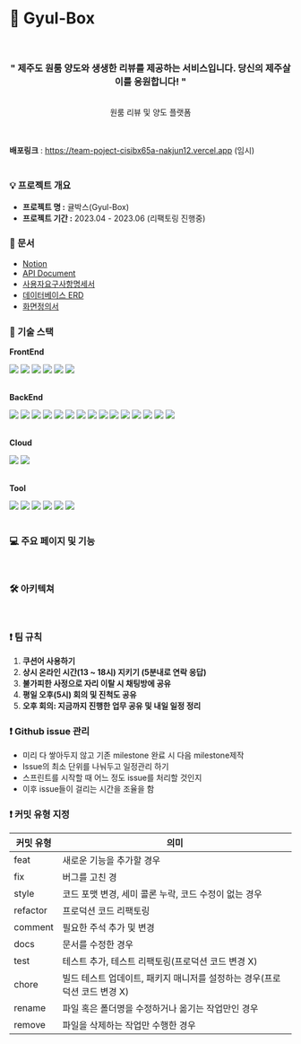 <h1>🍊 Gyul-Box</h1>

<br />

<div align="center"> 
  <h3>" 제주도 원룸 양도와 생생한 리뷰를 제공하는 서비스입니다. 당신의 제주살이를 응원합니다! "</h3><br />
  <div>원룸 리뷰 및 양도 플랫폼</div>
</div>

<br />
<br />

<strong>배포링크</strong> : https://team-poject-cisibx65a-nakjun12.vercel.app
(임시)
<br />
<br />

### 💡 프로젝트 개요

- **프로젝트 명 :** 귤박스(Gyul-Box)
- **프로젝트 기간 :** 2023.04 - 2023.06 (리팩토링 진행중)



### 📎 문서
- [Notion](https://www.notion.so/First-Project-23ccbfa58cad4fa59828e0243529313f)
- [API Document](https://documenter.getpostman.com/view/23682640/2s93Y3w1ff#9f7a8583-bf34-4c88-a442-22a69fb58f4c)
- [사용자요구사항명세서](https://www.notion.so/First-Project-23ccbfa58cad4fa59828e0243529313f?p=5eaa56e9e36143429d1347a9b7821546&pm=s)
- [데이터베이스 ERD](https://www.notion.so/First-Project-23ccbfa58cad4fa59828e0243529313f?p=465faaef72174f4184c08a508e106aac&pm=s)
- [화면정의서](https://www.notion.so/First-Project-23ccbfa58cad4fa59828e0243529313f?p=ff9291eaa5014855ad707ec37d8e086f&pm=s)



### 📖 기술 스택 
**FrontEnd**

<div> 
  <img src="https://img.shields.io/badge/React-61DAFB?style=for-the-badge&logo=React&logoColor=white">
  <img src="https://img.shields.io/badge/TypeScript-007ACC?style=for-the-badge&logo=typescript&logoColor=white"> 
  <img src="https://img.shields.io/badge/Next.js-000000?style=for-the-badge&logo=Next.js&logoColor=white">
  <img src="https://img.shields.io/badge/SCSS-CC6699?style=for-the-badge&logo=Sass&logoColor=white">
  <img src="https://img.shields.io/badge/SWR-000000?style=for-the-badge">
  <img src="https://img.shields.io/badge/Recoil-61DAFB?style=for-the-badge">
</div>

<br />

**BackEnd**
<div>
  <img src="https://img.shields.io/badge/JAVA-007396?style=for-the-badge&logo=java&logoColor=white">
  <img src="https://img.shields.io/badge/Gradle-02303A?style=for-the-badge&logo=Gradle&logoColor=white">
  <img src="https://img.shields.io/badge/MapStruct-007f00?style=for-the-badge&logo=MapStruct&logoColor=white">
  <img src="https://img.shields.io/badge/Spring Boot-6DB33F?style=for-the-badge&logo=Spring Boot&logoColor=white">
  <img src="https://img.shields.io/badge/Spring Data JPA-6DB33F?style=for-the-badge&logo=Spring Data JPA&logoColor=white">
  <img src="https://img.shields.io/badge/QueryDSL-FF7F00?style=for-the-badge&logo=QueryDSL&logoColor=white">
  <img src="https://img.shields.io/badge/JUnit5-25A162?style=for-the-badge&logo=JUnit5&logoColor=white">
  <img src="https://img.shields.io/badge/Mockito-007BFF?style=for-the-badge&logo=Mockito&logoColor=white">
  <img src="https://img.shields.io/badge/Spring Security-6DB33F?style=for-the-badge&logo=Spring Security&logoColor=white">
  <img src="https://img.shields.io/badge/OAuth2.0-FF7F00?style=for-the-badge&logo=OAuth2.0&logoColor=white">
  <img src="https://img.shields.io/badge/WebSocket-00FFFF?style=for-the-badge&logo=WebSocket&logoColor=white">
  <img src="https://img.shields.io/badge/Redis-DC382D?style=for-the-badge&logo=Redis&logoColor=white"> 
  <img src="https://img.shields.io/badge/WebClient-008000?style=for-the-badge&logo=WebClient&logoColor=white">
  <img src="https://img.shields.io/badge/H2-FF69B4?style=for-the-badge&logo=H2&logoColor=white">
  <img src="https://img.shields.io/badge/MySQL-4479A1?style=for-the-badge&logo=MySQL&logoColor=white">
 </div>
 
<br />

**Cloud**
<div>
  <img src="https://img.shields.io/badge/Amazon EC2-FF9900?style=for-the-badge&logo=Amazon EC2&logoColor=white">
  <img src="https://img.shields.io/badge/Amazon RDS-527FFF?style=for-the-badge&logo=Amazon RDS&logoColor=white">
</div>

<br />

**Tool**
<div>
  <img src="https://img.shields.io/badge/Git-F05032?style=for-the-badge&logo=Git&logoColor=white">
  <img src="https://img.shields.io/badge/GitHub-181717?style=for-the-badge&logo=GitHub&logoColor=white">
  <img src="https://img.shields.io/badge/Figma-F24E1E?style=for-the-badge&logo=Figma&logoColor=white">
  <img src="https://img.shields.io/badge/Postman-FF6C37?style=for-the-badge&logo=Postman&logoColor=white">
  <img src="https://img.shields.io/badge/Discord-5865F2?style=for-the-badge&logo=Discord&logoColor=white">
  <img src="https://img.shields.io/badge/Notion-000000?style=for-the-badge&logo=Notion&logoColor=white">
</div>

<br />

### 💻 주요 페이지 및 기능

<!--

### 메인페이지 및 로그인 페이지

<div width="100%">

|메인페이지|회원가입/로그인|
|:-:|:-:|
|<img src=* />|<img src=* />|

</div>



### 회원 정보/내가 쓴 글

<div>

|회원 정보|내가 쓴 글|
|-|-|
|<img src=* />|<img src=* />|

</div>



### 리뷰 관리

<div>

|지도|지도 내부의 리뷰|
|-|-|
|<img src=* />|<img src=*/>|

</div>



<div>

|리뷰 작성|특정 동의 리뷰|특정 건물의 리뷰|
|-|-|-|
|<img src="*"/>|<img src="*" />|<img src="*" />|

</div>



### 양도글 관리

<div>

|양도글 작성|양도글 게시판|양도글 상세|
|-|-|-|
|<img src=* />|<img src=* />|<img src=*>|

</div>



### 채팅

<div>

|채팅방 리스트|채팅방|
|-|-|
|<img src=* />|<img src=* />|

</div>

-->

<br />


### 🛠 아키텍쳐 


<br />

### ❗ 팀 규칙
1. **쿠션어 사용하기**
2. **상시 온라인 시간(13 ~ 18시) 지키기 (5분내로 연락 응답)**
3. **불가피한 사정으로 자리 이탈 시 채팅방에 공유**
4. **평일 오후(5시) 회의 및 진척도 공유**
5. **오후 회의: 지금까지 진행한 업무 공유 및 내일 일정 정리**



<aside>

### ❗ Github issue 관리
- 미리 다 쌓아두지 않고 기존 milestone 완료 시 다음 milestone제작
- Issue의 최소 단위를 나눠두고 일정관리 하기
- 스프린트를 시작할 때 어느 정도 issue를 처리할 것인지
- 이후 issue들이 걸리는 시간을 조율을 함
  
### ❗ 커밋 유형 지정
    
| 커밋 유형 | 의미 |
| --- | --- |
| feat | 새로운 기능을 추가할 경우 |
| fix | 버그를 고친 경 |
| style | 코드 포맷 변경, 세미 콜론 누락, 코드 수정이 없는 경우 |
| refactor | 프로덕션 코드 리팩토링 |
| comment | 필요한 주석 추가 및 변경 |
| docs | 문서를 수정한 경우 |
| test | 테스트 추가, 테스트 리팩토링(프로덕션 코드 변경 X) |
| chore | 빌드 테스트 업데이트, 패키지 매니저를 설정하는 경우(프로덕션 코드 변경 X) |
| rename | 파일 혹은 폴더명을 수정하거나 옮기는 작업만인 경우 |
| remove | 파일을 삭제하는 작업만 수행한 경우 |

</aside>


